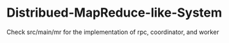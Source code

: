 # Distribued-MapReduce-like-System

Check src/main/mr for the implementation of rpc, coordinator, and worker
